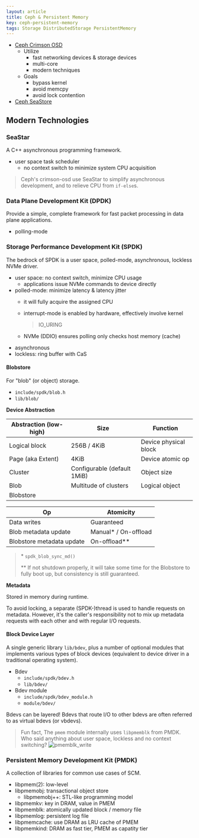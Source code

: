 ```yaml
---
layout: article
title: Ceph & Persistent Memory
key: ceph-persistent-memory
tags: Storage DistributedStorage PersistentMemory
---
```


<!-- more -->

* [Ceph Crimson OSD](https://github.com/ceph/ceph-notes/blob/master/crimson/status.rst)
    * Utilize
        * fast networking devices & storage devices
        * multi-core
        * modern techniques
    * Goals
        * bypass kernel
        * avoid memcpy
        * avoid lock contention
* [Ceph SeaStore](https://docs.ceph.com/en/latest/dev/seastore/)


Modern Technologies
-------------------

### SeaStar

A C++ asynchronous programming framework.

* user space task scheduler
    * no context switch to minimize system CPU acquisition

> Ceph's crimson-osd use SeaStar to simplify asynchronous development, and to
> relieve CPU from `if-else`s.


### Data Plane Development Kit (DPDK)

Provide a simple, complete framework for fast packet processing in data plane
applications.

* polling-mode


### Storage Performance Development Kit (SPDK)

The bedrock of SPDK is a user space, polled-mode, asynchronous, lockless NVMe
driver.

* user space: no context switch, minimize CPU usage
    * applications issue NVMe commands to device directly
* polled-mode: minimize latency & latency jitter
    * it will fully acquire the assigned CPU
    * interrupt-mode is enabled by hardware, effectively involve kernel

        > IO_URING

    * NVMe (DDIO) ensures polling only checks host memory (cache)
* asynchronous
* lockless: ring buffer with CaS

#### Blobstore

For "blob" (or object) storage.

* `include/spdk/blob.h`
* `lib/blob/`

__Device Abstraction__

| Abstraction (low-high) | Size                        | Function              |
|------------------------|-----------------------------|-----------------------|
| Logical block          | 256B / 4KiB                 | Device physical block |
| Page (aka Extent)      | 4KiB                        | Device atomic op      |
| Cluster                | Configurable (default 1MiB) | Object size           |
| Blob                   | Multitude of clusters       | Logical object        |
| Blobstore              |                             |                       |

| Op                        | Atomicity             |
|---------------------------|-----------------------|
| Data writes               | Guaranteed            |
| Blob metadata update      | Manual\* / On-offload |
| Blobstore metadata update | On-offload\**         |

> \* `spdk_blob_sync_md()`
>
> \** If not shutdown properly, it will take some time for the Blobstore to fully
> boot up, but consistency is still guaranteed.

__Metadata__

Stored in memory during runtime.

To avoid locking, a separate (SPDK-)thread is used to handle requests on metadata.
However, it's the caller's responsibility not to mix up metadata requests with
each other and with regular I/O requests.

#### Block Device Layer

A single generic library `lib/bdev`, plus a number of optional modules that
implements various types of block devices (equivalent to device driver in a
traditional operating system).

* Bdev
    * `include/spdk/bdev.h`
    * `lib/bdev/`
* Bdev module
    * `include/spdk/bdev_module.h`
    * `module/bdev/`

Bdevs can be layered! Bdevs that route I/O to other bdevs are often referred to
as virtual bdevs (or vbdevs).

> Fun fact, The `pmem` module internally uses `libpmemblk` from PMDK. Who said
> anything about user space, lockless and no context switching?
> ![pmemblk_write](https://i.loli.net/2021/08/18/nr6EJBbAVeLCiQZ.png)


### Persistent Memory Development Kit (PMDK)

A collection of libraries for common use cases of SCM.

* libpmem(2): low-level
* libpmemobj: transactional object store
    * libpmemobj++: STL-like programming model
* libpmemkv: key in DRAM, value in PMEM
* libpmemblk: atomically updated block / memory file
* libpmemlog: persistent log file
* libpmemcache: use DRAM as LRU cache of PMEM
* libpmemkind: DRAM as fast tier, PMEM as capatity tier
